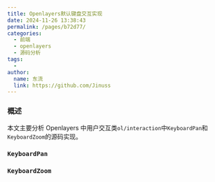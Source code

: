 ```yaml
---
title: Openlayers默认键盘交互实现
date: 2024-11-26 13:38:43
permalink: /pages/b72d77/
categories:
  - 前端
  - openlayers
  - 源码分析
tags:
  -
author:
  name: 东流
  link: https://github.com/Jinuss
---
```


### 概述

本文主要分析 Openlayers 中用户交互类`ol/interaction`中`KeyboardPan`和`KeyboardZoom`的源码实现。

### `KeyboardPan`

### `KeyboardZoom`
